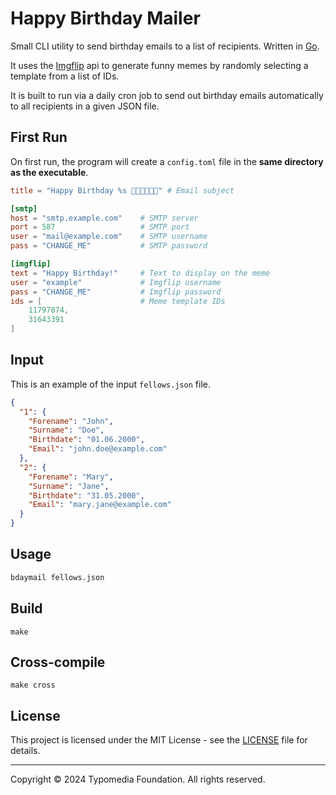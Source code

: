 # Happy Birthday Mailer

Small CLI utility to send birthday emails to a list of recipients. Written in [Go](https://go.dev/).

It uses the [Imgflip](https://imgflip.com) api to generate funny memes by randomly selecting a template from a list of IDs.

It is built to run via a daily cron job to send out birthday emails automatically to all recipients in a given JSON file.

## First Run

On first run, the program will create a `config.toml` file in the **same directory as the executable**.

```toml
title = "Happy Birthday %s 🎉🎂🎈🎁🎊🥳" # Email subject

[smtp]
host = "smtp.example.com"    # SMTP server    
port = 587                   # SMTP port
user = "mail@example.com"    # SMTP username
pass = "CHANGE_ME"           # SMTP password

[imgflip]
text = "Happy Birthday!"     # Text to display on the meme
user = "example"             # Imgflip username
pass = "CHANGE_ME"           # Imgflip password
ids = [                      # Meme template IDs
    11797874,
    31643391
]
```

## Input

This is an example of the input `fellows.json` file.

```json
{
  "1": {
    "Forename": "John",
    "Surname": "Doe",
    "Birthdate": "01.06.2000",
    "Email": "john.doe@example.com"
  },
  "2": {
    "Forename": "Mary",
    "Surname": "Jane",
    "Birthdate": "31.05.2000",
    "Email": "mary.jane@example.com"
  }
}
```

## Usage

```bash
bdaymail fellows.json
```

## Build

    make

## Cross-compile

    make cross

## License

This project is licensed under the MIT License - see the [LICENSE](LICENSE) file for details.

---
Copyright © 2024 Typomedia Foundation. All rights reserved.
